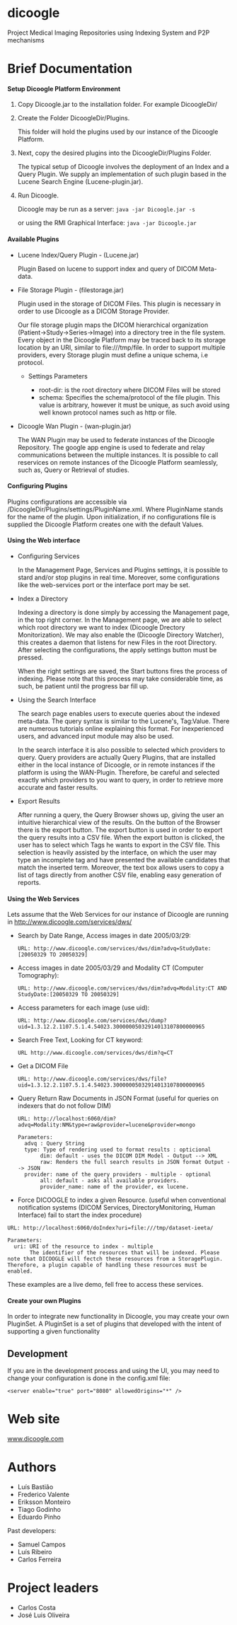 dicoogle
========

Project  Medical Imaging Repositories using Indexing System and P2P mechanisms



Brief Documentation
========


#### Setup Dicoogle Platform Environment
  1. Copy Dicoogle.jar to the installation folder. For example DicoogleDir/
  2. Create the Folder DicoogleDir/Plugins.

      This folder will hold the plugins used by our instance of the Dicoogle Platform.
  3. Next, copy the desired plugins into the DicoogleDir/Plugins Folder.
      
      The typical setup of Dicoogle involves the deployment of an Index and a Query Plugin. 
      We supply an implementation of such plugin based in the Lucene Search Engine (Lucene-plugin.jar). 
  4. Run Dicoogle.
  
      Dicoogle may be run as a server: ```java -jar Dicoogle.jar -s```

      or using the RMI Graphical Interface: ```java -jar Dicoogle.jar```

#### Available Plugins
  * Lucene Index/Query Plugin - (Lucene.jar)
      
      Plugin Based on lucene to support index and query of DICOM Meta-data.
  * File Storage Plugin - (filestorage.jar)

      Plugin used in the storage of DICOM Files. This plugin is necessary in order to use Dicoogle as a DICOM Storage Provider.
      
      Our file storage plugin maps the DICOM hierarchical organization (Patient->Study->Series->Image) into a directory tree in the file system. Every object in the Dicoogle Platform may be traced back to its storage location by an URI, similar to file:///tmp/file. In order to support multiple providers, every Storage plugin must define a unique schema, i.e protocol. 
      
      * Settings Parameters
      
        * root-dir: is the root directory where DICOM Files will be stored
        *  schema: Specifies the schema/protocol of the file plugin. This value is arbitrary, however it must be unique, as such avoid using well known protocol names such as http or file.

  * Dicoogle Wan Plugin - (wan-plugin.jar)

      The WAN Plugin may be used to federate instances of the Dicoogle Repository. The google app engine is used to federate and relay communications between the multiple instances.
      It is possible to call reservices on remote instances of the Dicoogle Platform seamlessly, such as, Query or Retrieval of studies.

#### Configuring Plugins

  Plugins configurations are accessible via /DicoogleDir/Plugins/settings/PluginName.xml. Where PluginName stands for the name of the plugin.
  Upon initialization, if no configurations file is supplied the Dicoogle Platform creates one with the default Values.

#### Using the Web interface

  * Configuring Services

      In the Management Page, Services and Plugins settings, it is possible to stard and/or stop plugins in real time. Moreover, some configurations like the web-services port or the interface port may be set.

  * Index a Directory

      Indexing a directory is done simply by accessing the Management page, in the top right corner. 
      In the Management page, we are able to select which root directory we want to index (Dicoogle Drectory Monitorization). We may also enable the (Dicoogle Directory Watcher), this creates a daemon that listens for new Files in the root Directory.
      After selecting the configurations, the apply settings button must be pressed.
      
      When the right settings are saved, the Start buttons fires the process of indexing. Please note that this process may take considerable time, as such, be patient until the progress bar fill up.

  * Using the Search Interface

      The search page enables users to execute queries about the indexed meta-data.
      The query syntax is similar to the Lucene's, Tag:Value. There are numerous tutorials online explaining this format. For inexperienced users, and advanced input module may also be used.
      
      In the search interface it is also possible to selected which providers to query. Query providers are actually Query Plugins, that are installed either in the local instance of Dicoogle, or in remote instances if the platform is using the WAN-Plugin. Therefore, be careful and selected exactly which providers to you want to query, in order to retrieve more accurate and faster results.

  * Export Results 

      After running a query, the Query Browser shows up, giving the user an intuitive hierarchical view of the results. On the button of the Browser there is the export button. The export button is used in order to export the query results into a CSV file. When the export button is clicked, the user has to select which Tags he wants to export in the CSV file. This selection is heavily assisted by the interface, on which the user may type an incomplete tag and have presented the available candidates that match the inserted term. Moreover, the text box allows users to copy a list of tags directly from another CSV file, enabling easy generation of reports.


#### Using the Web Services

  Lets assume that the Web Services for our instance of Dicoogle are running in http://www.dicoogle.com/services/dws/
    
  * Search by Date Range, Access images in date 2005/03/29:

    ```URL: http://www.dicoogle.com/services/dws/dim?advq=StudyDate:[20050329 TO 20050329]```
        
  * Access images in date 2005/03/29 and Modality CT (Computer Tomography):
        
    ```URL: http://www.dicoogle.com/services/dws/dim?advq=Modality:CT AND StudyDate:[20050329 TO 20050329]```

  * Access parameters for each image (use uid):

    ```URL: http://www.dicoogle.com/services/dws/dump?uid=1.3.12.2.1107.5.1.4.54023.30000005032914013107800000965```

  * Search Free Text, Looking for CT keyword:

    ```URL http://www.dicoogle.com/services/dws/dim?q=CT```

  * Get a DICOM File

    ```URL: http://www.dicoogle.com/services/dws/file?uid=1.3.12.2.1107.5.1.4.54023.30000005032914013107800000965```

  * Query Return Raw Documents in JSON Format (useful for queries on indexers that do not follow DIM)
  
    ```URL: http://localhost:6060/dim?advq=Modality:NM&type=raw&provider=lucene&provider=mongo```
    ```
    Parameters:
      advq : Query String
      type: Type of rendering used to format results : opticional
           dim: default - uses the DICOM DIM Model - Output --> XML
           raw: Renders the full search results in JSON format Output --> JSON
      provider: name of the query providers - multiple - optional
           all: default - asks all available providers.
           provider_name: name of the provider, ex lucene.
    ```

  * Force DICOOGLE to index a given Resource. (useful when conventional notification systems (DICOM Services, DirectoryMonitoring, Human Interface) fail to start the index procedure)

  ```URL: http://localhost:6060/doIndex?uri=file:///tmp/dataset-ieeta/```
  ```
  Parameters:
    uri: URI of the resource to index - multiple
         The identifier of the resources that will be indexed. Please note that DICOOGLE will fectch these resources from a StoragePlugin. Therefore, a plugin capable of handling these resources must be enabled.
  ```

  These examples are a live demo, fell free to access these services.

#### Create your own Plugins

  In order to integrate new functionality in Dicoogle, you may create your own PluginSet. A PluginSet is a set of plugins that developed with the intent of supporting a given functionality


## Development 

If you are in the development process and using the UI, you may need to change your configuration is done in the config.xml file:

```
<server enable="true" port="8080" allowedOrigins="*" />
```



Web site
========

www.dicoogle.com


Authors
========

* Luís Bastião
* Frederico Valente
* Eriksson Monteiro
* Tiago Godinho
* Eduardo Pinho

Past developers:

* Samuel Campos
* Luís Ribeiro
* Carlos Ferreira

Project leaders
========

* Carlos Costa
* José Luis Oliveira


